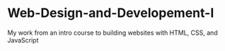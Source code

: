 # Web-Design-and-Developement-I
My work from an intro course to building websites with HTML, CSS, and JavaScript
